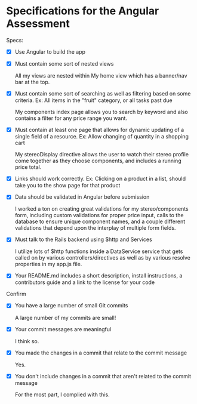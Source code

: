 # Specifications for the Angular Assessment

Specs:
- [x] Use Angular to build the app

- [x] Must contain some sort of nested views

    All my views are nested within My home view which has a banner/nav bar at the top.

- [x] Must contain some sort of searching as well as filtering based on some criteria. Ex: All items in the "fruit" category, or all tasks past due

    My components index page allows you to search by keyword and also contains a filter for any price range you want.

- [x] Must contain at least one page that allows for dynamic updating of a single field of a resource. Ex: Allow changing of quantity in a shopping cart

    My stereoDisplay directive allows the user to watch their stereo profile come together as they choose components, and includes a running price total.

- [x] Links should work correctly. Ex: Clicking on a product in a list, should take you to the show page for that product

- [x] Data should be validated in Angular before submission

    I worked a ton on creating great validations for my stereo/components form, including custom validations for proper price input, calls to the database to ensure unique component names, and a couple different validations that depend upon the interplay of multiple form fields.

- [x] Must talk to the Rails backend using $http and Services

  I utilize lots of $http functions inside a DataService service that gets called on by various controllers/directives as well as by various resolve properties in my app.js file.

- [x] Your README.md includes a short description, install instructions, a contributors guide and a link to the license for your code

Confirm
- [x] You have a large number of small Git commits

    A large number of my commits are small!

- [x] Your commit messages are meaningful

    I think so.

- [x] You made the changes in a commit that relate to the commit message

    Yes.

- [x] You don't include changes in a commit that aren't related to the commit message

    For the most part, I complied with this.
